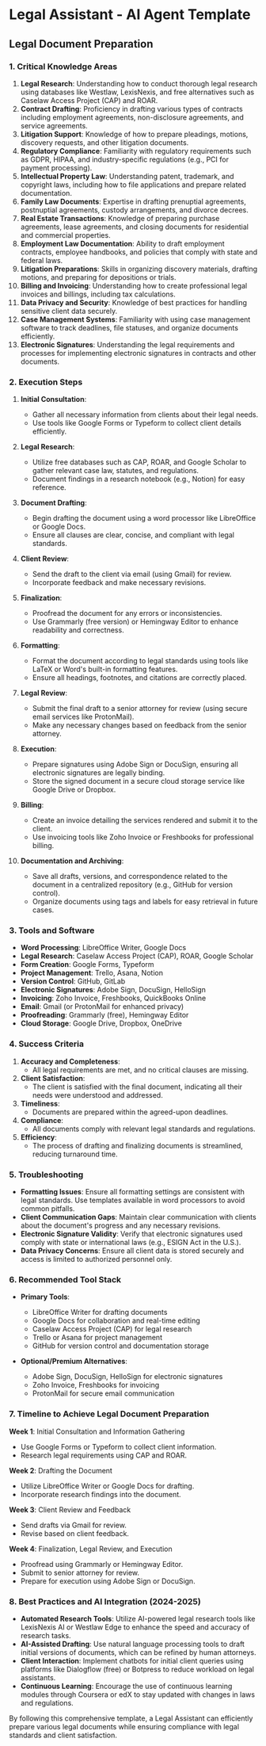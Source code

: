 # Legal Assistant - AI Agent Template

## Legal Document Preparation

### 1. Critical Knowledge Areas

1. **Legal Research**: Understanding how to conduct thorough legal research using databases like Westlaw, LexisNexis, and free alternatives such as Caselaw Access Project (CAP) and ROAR.
2. **Contract Drafting**: Proficiency in drafting various types of contracts including employment agreements, non-disclosure agreements, and service agreements.
3. **Litigation Support**: Knowledge of how to prepare pleadings, motions, discovery requests, and other litigation documents.
4. **Regulatory Compliance**: Familiarity with regulatory requirements such as GDPR, HIPAA, and industry-specific regulations (e.g., PCI for payment processing).
5. **Intellectual Property Law**: Understanding patent, trademark, and copyright laws, including how to file applications and prepare related documentation.
6. **Family Law Documents**: Expertise in drafting prenuptial agreements, postnuptial agreements, custody arrangements, and divorce decrees.
7. **Real Estate Transactions**: Knowledge of preparing purchase agreements, lease agreements, and closing documents for residential and commercial properties.
8. **Employment Law Documentation**: Ability to draft employment contracts, employee handbooks, and policies that comply with state and federal laws.
9. **Litigation Preparations**: Skills in organizing discovery materials, drafting motions, and preparing for depositions or trials.
10. **Billing and Invoicing**: Understanding how to create professional legal invoices and billings, including tax calculations.
11. **Data Privacy and Security**: Knowledge of best practices for handling sensitive client data securely.
12. **Case Management Systems**: Familiarity with using case management software to track deadlines, file statuses, and organize documents efficiently.
13. **Electronic Signatures**: Understanding the legal requirements and processes for implementing electronic signatures in contracts and other documents.

### 2. Execution Steps

1. **Initial Consultation**:
   - Gather all necessary information from clients about their legal needs.
   - Use tools like Google Forms or Typeform to collect client details efficiently.

2. **Legal Research**:
   - Utilize free databases such as CAP, ROAR, and Google Scholar to gather relevant case law, statutes, and regulations.
   - Document findings in a research notebook (e.g., Notion) for easy reference.

3. **Document Drafting**:
   - Begin drafting the document using a word processor like LibreOffice or Google Docs.
   - Ensure all clauses are clear, concise, and compliant with legal standards.

4. **Client Review**:
   - Send the draft to the client via email (using Gmail) for review.
   - Incorporate feedback and make necessary revisions.

5. **Finalization**:
   - Proofread the document for any errors or inconsistencies.
   - Use Grammarly (free version) or Hemingway Editor to enhance readability and correctness.

6. **Formatting**:
   - Format the document according to legal standards using tools like LaTeX or Word's built-in formatting features.
   - Ensure all headings, footnotes, and citations are correctly placed.

7. **Legal Review**:
   - Submit the final draft to a senior attorney for review (using secure email services like ProtonMail).
   - Make any necessary changes based on feedback from the senior attorney.

8. **Execution**:
   - Prepare signatures using Adobe Sign or DocuSign, ensuring all electronic signatures are legally binding.
   - Store the signed document in a secure cloud storage service like Google Drive or Dropbox.

9. **Billing**:
   - Create an invoice detailing the services rendered and submit it to the client.
   - Use invoicing tools like Zoho Invoice or Freshbooks for professional billing.

10. **Documentation and Archiving**:
    - Save all drafts, versions, and correspondence related to the document in a centralized repository (e.g., GitHub for version control).
    - Organize documents using tags and labels for easy retrieval in future cases.

### 3. Tools and Software

- **Word Processing**: LibreOffice Writer, Google Docs
- **Legal Research**: Caselaw Access Project (CAP), ROAR, Google Scholar
- **Form Creation**: Google Forms, Typeform
- **Project Management**: Trello, Asana, Notion
- **Version Control**: GitHub, GitLab
- **Electronic Signatures**: Adobe Sign, DocuSign, HelloSign
- **Invoicing**: Zoho Invoice, Freshbooks, QuickBooks Online
- **Email**: Gmail (or ProtonMail for enhanced privacy)
- **Proofreading**: Grammarly (free), Hemingway Editor
- **Cloud Storage**: Google Drive, Dropbox, OneDrive

### 4. Success Criteria

1. **Accuracy and Completeness**:
   - All legal requirements are met, and no critical clauses are missing.
2. **Client Satisfaction**:
   - The client is satisfied with the final document, indicating all their needs were understood and addressed.
3. **Timeliness**:
   - Documents are prepared within the agreed-upon deadlines.
4. **Compliance**:
   - All documents comply with relevant legal standards and regulations.
5. **Efficiency**:
   - The process of drafting and finalizing documents is streamlined, reducing turnaround time.

### 5. Troubleshooting

- **Formatting Issues**: Ensure all formatting settings are consistent with legal standards. Use templates available in word processors to avoid common pitfalls.
- **Client Communication Gaps**: Maintain clear communication with clients about the document's progress and any necessary revisions.
- **Electronic Signature Validity**: Verify that electronic signatures used comply with state or international laws (e.g., ESIGN Act in the U.S.).
- **Data Privacy Concerns**: Ensure all client data is stored securely and access is limited to authorized personnel only.

### 6. Recommended Tool Stack

- **Primary Tools**:
  - LibreOffice Writer for drafting documents
  - Google Docs for collaboration and real-time editing
  - Caselaw Access Project (CAP) for legal research
  - Trello or Asana for project management
  - GitHub for version control and documentation storage

- **Optional/Premium Alternatives**:
  - Adobe Sign, DocuSign, HelloSign for electronic signatures
  - Zoho Invoice, Freshbooks for invoicing
  - ProtonMail for secure email communication

### 7. Timeline to Achieve Legal Document Preparation

**Week 1**: Initial Consultation and Information Gathering
- Use Google Forms or Typeform to collect client information.
- Research legal requirements using CAP and ROAR.

**Week 2**: Drafting the Document
- Utilize LibreOffice Writer or Google Docs for drafting.
- Incorporate research findings into the document.

**Week 3**: Client Review and Feedback
- Send drafts via Gmail for review.
- Revise based on client feedback.

**Week 4**: Finalization, Legal Review, and Execution
- Proofread using Grammarly or Hemingway Editor.
- Submit to senior attorney for review.
- Prepare for execution using Adobe Sign or DocuSign.

### 8. Best Practices and AI Integration (2024-2025)

- **Automated Research Tools**: Utilize AI-powered legal research tools like LexisNexis AI or Westlaw Edge to enhance the speed and accuracy of research tasks.
- **AI-Assisted Drafting**: Use natural language processing tools to draft initial versions of documents, which can be refined by human attorneys.
- **Client Interaction**: Implement chatbots for initial client queries using platforms like Dialogflow (free) or Botpress to reduce workload on legal assistants.
- **Continuous Learning**: Encourage the use of continuous learning modules through Coursera or edX to stay updated with changes in laws and regulations.

By following this comprehensive template, a Legal Assistant can efficiently prepare various legal documents while ensuring compliance with legal standards and client satisfaction.

